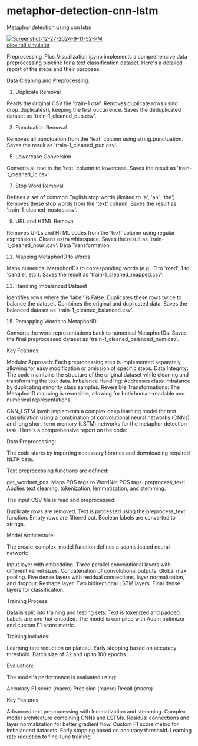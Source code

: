 # metaphor-detection-cnn-lstm
Metaphor detection using cnn lstm

<a href="https://ibb.co/tpdbW5M"><img src="https://i.ibb.co/1GS9wxf/Screenshot-12-27-2024-9-11-52-PM.png" alt="Screenshot-12-27-2024-9-11-52-PM" border="0"></a><br /><a target='_blank' href='https://freeonlinedice.com/'>dice roll simulator</a><br />

Preprocessing_Plus_Visualization.ipynb implements a comprehensive data preprocessing pipeline for a text classification dataset. Here's a detailed report of the steps and their purposes:

Data Cleaning and Preprocessing:

1. Duplicate Removal
   
Reads the original CSV file 'train-1.csv'.
Removes duplicate rows using drop_duplicates(), keeping the first occurrence.
Saves the deduplicated dataset as 'train-1_cleaned_dup.csv'.

3. Punctuation Removal
   
Removes all punctuation from the 'text' column using string.punctuation.
Saves the result as 'train-1_cleaned_pun.csv'.

5. Lowercase Conversion
   
Converts all text in the 'text' column to lowercase.
Saves the result as 'train-1_cleaned_lc.csv'.

7. Stop Word Removal
   
Defines a set of common English stop words (limited to 'a', 'an', 'the').
Removes these stop words from the 'text' column.
Saves the result as 'train-1_cleaned_nostop.csv'.

9. URL and HTML Removal
    
Removes URLs and HTML codes from the 'text' column using regular expressions.
Cleans extra whitespace.
Saves the result as 'train-1_cleaned_nourl.csv'.
Data Transformation

11. Mapping MetaphorID to Words
    
Maps numerical MetaphorIDs to corresponding words (e.g., 0 to 'road', 1 to 'candle', etc.).
Saves the result as 'train-1_cleaned_mapped.csv'.

13. Handling Imbalanced Dataset
    
Identifies rows where the 'label' is False.
Duplicates these rows twice to balance the dataset.
Combines the original and duplicated data.
Saves the balanced dataset as 'train-1_cleaned_balanced.csv'.

15. Remapping Words to MetaphorID
    
Converts the word representations back to numerical MetaphorIDs.
Saves the final preprocessed dataset as 'train-1_cleaned_balanced_num.csv'.

Key Features:

Modular Approach: Each preprocessing step is implemented separately, allowing for easy modification or omission of specific steps.
Data Integrity: The code maintains the structure of the original dataset while cleaning and transforming the text data.
Imbalance Handling: Addresses class imbalance by duplicating minority class samples.
Reversible Transformations: The MetaphorID mapping is reversible, allowing for both human-readable and numerical representations.



CNN_LSTM.ipynb implements a complex deep learning model for text classification using a combination of convolutional neural networks (CNNs) and long short-term memory (LSTM) networks for the metaphor detection task. Here's a comprehensive report on the code:

Data Preprocessing:

The code starts by importing necessary libraries and downloading required NLTK data.

Text preprocessing functions are defined:

get_wordnet_pos: Maps POS tags to WordNet POS tags.
preprocess_text: Applies text cleaning, tokenization, lemmatization, and stemming.

The input CSV file is read and preprocessed:

Duplicate rows are removed.
Text is processed using the preprocess_text function.
Empty rows are filtered out.
Boolean labels are converted to strings.

Model Architecture:

The create_complex_model function defines a sophisticated neural network:

Input layer with embedding.
Three parallel convolutional layers with different kernel sizes.
Concatenation of convolutional outputs.
Global max pooling.
Five dense layers with residual connections, layer normalization, and dropout.
Reshape layer.
Two bidirectional LSTM layers.
Final dense layers for classification.

Training Process

Data is split into training and testing sets.
Text is tokenized and padded.
Labels are one-hot encoded.
The model is compiled with Adam optimizer and custom F1 score metric.

Training includes:

Learning rate reduction on plateau.
Early stopping based on accuracy threshold.
Batch size of 32 and up to 100 epochs.

Evaluation:

The model's performance is evaluated using:

Accuracy
F1 score (macro)
Precision (macro)
Recall (macro)

Key Features

Advanced text preprocessing with lemmatization and stemming.
Complex model architecture combining CNNs and LSTMs.
Residual connections and layer normalization for better gradient flow.
Custom F1 score metric for imbalanced datasets.
Early stopping based on accuracy threshold.
Learning rate reduction to fine-tune training.
